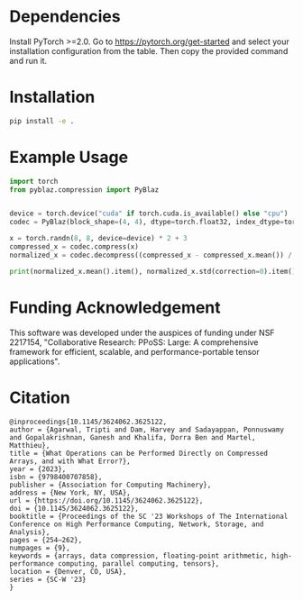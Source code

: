 # Dependencies

Install PyTorch >=2.0. Go to https://pytorch.org/get-started and select your installation configuration from the table. Then copy the provided command and run it.

# Installation

```bash
pip install -e .
```

# Example Usage

```python
import torch
from pyblaz.compression import PyBlaz


device = torch.device("cuda" if torch.cuda.is_available() else "cpu")
codec = PyBlaz(block_shape=(4, 4), dtype=torch.float32, index_dtype=torch.int8, device=device)

x = torch.randn(8, 8, device=device) * 2 + 3
compressed_x = codec.compress(x)
normalized_x = codec.decompress((compressed_x - compressed_x.mean()) / compressed_x.standard_deviation())

print(normalized_x.mean().item(), normalized_x.std(correction=0).item())
```

# Funding Acknowledgement
This software was developed under the auspices of funding
under NSF 2217154, "Collaborative Research: PPoSS: Large: A comprehensive framework for efficient, scalable, and performance-portable tensor applications". 

# Citation
```
@inproceedings{10.1145/3624062.3625122,
author = {Agarwal, Tripti and Dam, Harvey and Sadayappan, Ponnuswamy and Gopalakrishnan, Ganesh and Khalifa, Dorra Ben and Martel, Matthieu},
title = {What Operations can be Performed Directly on Compressed Arrays, and with What Error?},
year = {2023},
isbn = {9798400707858},
publisher = {Association for Computing Machinery},
address = {New York, NY, USA},
url = {https://doi.org/10.1145/3624062.3625122},
doi = {10.1145/3624062.3625122},
booktitle = {Proceedings of the SC '23 Workshops of The International Conference on High Performance Computing, Network, Storage, and Analysis},
pages = {254–262},
numpages = {9},
keywords = {arrays, data compression, floating-point arithmetic, high-performance computing, parallel computing, tensors},
location = {Denver, CO, USA},
series = {SC-W '23}
}
```
